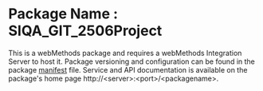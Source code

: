 # Package Name : SIQA_GIT_2506Project
This is a webMethods package and requires a webMethods Integration Server to host it. Package versioning and configuration can be found in the package [manifest](./SIQA_GIT_2506Project/manifest.v3) file. Service and API documentation is available on the package's home page http://&lt;server&gt;:&lt;port&gt;/&lt;packagename>.